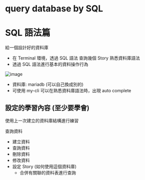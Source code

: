 # query database by SQL

# SQL 語法篇

給一個設計好的資料庫

- 在 Terminal 環境，透過 SQL 語法 查詢幾個 Story 熟悉資料庫語法
- 透過 SQL 語法進行基本的資料操作行為

![image](https://github.com/dwatow/JavaScript30/assets/1825852/8c00f395-935f-42e7-aac8-8461855ac7b4)

- 資料庫: mariadb (可以自己換成別的)
- 可使用 my-cli 可以在熟悉資料庫語法時，出現 auto complete

## 設定的學習內容 (至少要學會)

使用上一次建立的資料庫結構進行練習

查詢資料

- 建立資料
- 查詢資料
- 刪除資料
- 修改資料
- 設定 Story (如何使用這個資料庫)
  - 合併有關聯的資料表進行查詢

